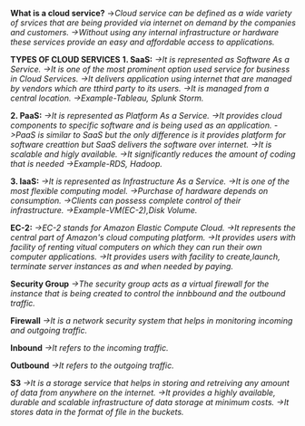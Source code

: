 **What is a cloud service?**
->*Cloud service can be defined as a wide variety of srvices that are being provided via 
internet on demand by the companies and customers. 
->Without using any internal infrastructure or hardware these services provide an easy and affordable access
to applications.*

**TYPES OF CLOUD SERVICES**
**1. SaaS:**
*->It is represented as Software As a Service.*
*->It is one of the most prominent option used service for business in Cloud Services.*
*->It delivers application using internet that are managed by vendors which are tthird party to its users.*
*->It is managed from a central location.*
*->Example-Tableau, Splunk Storm.*


**2. PaaS:**
*->It is represented as Platform As a Service.*
*->It provides cloud components to specific software and is being used as an application.*
*->PaaS is similar to SaaS but the only difference is it provides platform for software creattion but SaaS 
delivers the software over internet.*
*->It is scalable and higly available.*
*->It significantly reduces the amount of coding that is needed*
*->Example-RDS, Hadoop.*

**3. IaaS:**
*->It is represented as Infrastructure As a Service.*
*->It is one of the most flexible computing model.*
*->Purchase of hardware depends on consumption.*
*->Clients can possess complete control of their infrastructure.*
*->Example-VM(EC-2),Disk Volume.*

**EC-2:**
*->EC-2 stands for Amazon Elastic Compute Cloud.
->It represents the central part of Amazon's cloud computing platform.
->It provides users with facility of renting vitual computers on which they can run their own computer applications.
->It provides users with facility to create,launch, terminate server instances as and when needed by paying.*

**Security Group**
*->The security group acts as a virtual firewall for the instance that is being created to control the
 innbbound and the outbound traffic.*

**Firewall**
*->It is a network security system that helps in monitoring incoming and outgoing traffic.*

**Inbound**
*->It refers to the incoming traffic.*

**Outbound**
*->It refers to the outgoing traffic.*

**S3**
*->It is a storage service that helps in storing and retreiving any amount of data from anywhere on the internet.
 ->It provides a highly available, durable and scalable infrastructure of data storage at minimum costs.
 ->It stores data in the format of file in the buckets.*

